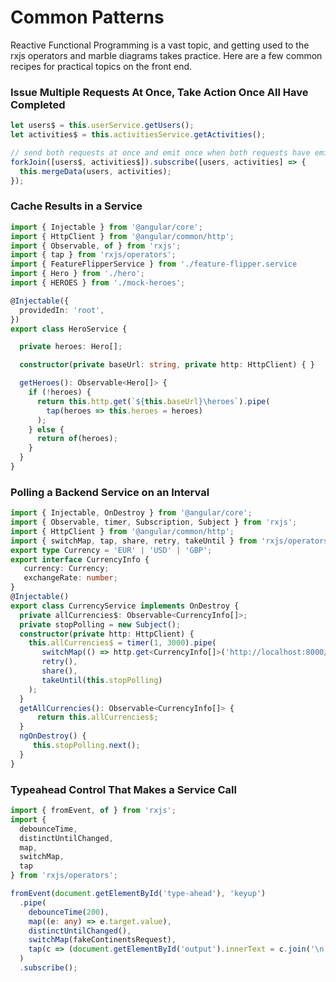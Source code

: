 # Common Patterns

Reactive Functional Programming is a vast topic, and getting used to the rxjs operators and marble diagrams takes practice. Here are a few common recipes for practical topics on the front end.

### Issue Multiple Requests At Once, Take Action Once All Have Completed
```typescript
let users$ = this.userService.getUsers();
let activities$ = this.activitiesService.getActivities();

// send both requests at once and emit once when both requests have emitted results
forkJoin([users$, activities$]).subscribe([users, activities] => {
  this.mergeData(users, activities);
});
```

### Cache Results in a Service

```typescript
import { Injectable } from '@angular/core';
import { HttpClient } from '@angular/common/http';
import { Observable, of } from 'rxjs';
import { tap } from 'rxjs/operators';
import { FeatureFlipperService } from './feature-flipper.service
import { Hero } from './hero';
import { HEROES } from './mock-heroes';

@Injectable({
  providedIn: 'root',
})
export class HeroService {

  private heroes: Hero[];

  constructor(private baseUrl: string, private http: HttpClient) { }

  getHeroes(): Observable<Hero[]> {
    if (!heroes) {
      return this.http.get(`${this.baseUrl}\heroes`).pipe(
        tap(heroes => this.heroes = heroes)
      );
    } else {
      return of(heroes);
    }
  }
}
```

### Polling a Backend Service on an Interval

```typescript
import { Injectable, OnDestroy } from '@angular/core';
import { Observable, timer, Subscription, Subject } from 'rxjs';
import { HttpClient } from '@angular/common/http';
import { switchMap, tap, share, retry, takeUntil } from 'rxjs/operators';
export type Currency = 'EUR' | 'USD' | 'GBP';
export interface CurrencyInfo {
   currency: Currency;
   exchangeRate: number;
}
@Injectable()
export class CurrencyService implements OnDestroy {
  private allCurrencies$: Observable<CurrencyInfo[]>;
  private stopPolling = new Subject();
  constructor(private http: HttpClient) {
    this.allCurrencies$ = timer(1, 3000).pipe(
       switchMap(() => http.get<CurrencyInfo[]>('http://localhost:8000/currencyInfo')),
       retry(),
       share(),
       takeUntil(this.stopPolling)
    );
  }
  getAllCurrencies(): Observable<CurrencyInfo[]> {
      return this.allCurrencies$;
  }
  ngOnDestroy() {
     this.stopPolling.next();
  }
}
```

### Typeahead Control That Makes a Service Call

```typescript
import { fromEvent, of } from 'rxjs';
import {
  debounceTime,
  distinctUntilChanged,
  map,
  switchMap,
  tap
} from 'rxjs/operators';

fromEvent(document.getElementById('type-ahead'), 'keyup')
  .pipe(
    debounceTime(200),
    map((e: any) => e.target.value),
    distinctUntilChanged(),
    switchMap(fakeContinentsRequest),
    tap(c => (document.getElementById('output').innerText = c.join('\n')))
  )
  .subscribe();
```